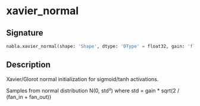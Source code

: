 # xavier_normal

## Signature

```python
nabla.xavier_normal(shape: 'Shape', dtype: 'DType' = float32, gain: 'float' = 1.0, device: 'Device' = Device(type=cpu,id=0), seed: 'int' = 0, batch_dims: 'Shape' = ()) -> 'Array'
```

## Description

Xavier/Glorot normal initialization for sigmoid/tanh activations.

Samples from normal distribution N(0, std²) where std = gain * sqrt(2 / (fan_in + fan_out))

